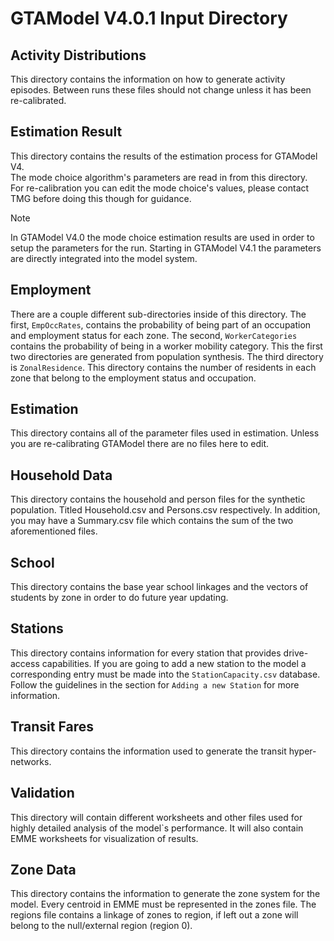 # GTAModel V4.0.1 Input Directory

## Activity Distributions

This directory contains the information on how to generate activity episodes.  Between runs these files should not change unless it has been re-calibrated.

## Estimation Result

This directory contains the results of the estimation process for GTAModel V4.  
The mode choice algorithm's parameters are read in from this directory.  
For re-calibration you can edit the mode choice's values, please contact TMG before doing this though for guidance.

> [!NOTE]
> In GTAModel V4.0 the mode choice estimation results are used in order to setup the parameters for the run.  Starting in
> GTAModel V4.1 the parameters are directly integrated into the model system.

## Employment

There are a couple different sub-directories inside of this directory.  The first, `EmpOccRates`, contains the probability of being part of an occupation and employment status for each zone.  The second, `WorkerCategories` contains the probability of being in a worker mobility category.  This the first two directories are generated from population synthesis.  The third directory is `ZonalResidence`.  This directory contains the number of residents in each zone that belong to the employment status and occupation.

## Estimation

This directory contains all of the parameter files used in estimation.  Unless you are re-calibrating GTAModel there are no files here to edit.

## Household Data

This directory contains the household and person files for the synthetic population. Titled Household.csv and Persons.csv respectively. In addition, you may have a Summary.csv file which contains the sum of the two aforementioned files.

## School

This directory contains the base year school linkages and the vectors of students by zone in order to do future year updating.

## Stations

This directory contains information for every station that provides drive-access capabilities.  If you are going to add a new station to the model a corresponding entry must be made into the `StationCapacity.csv` database.  Follow the guidelines in the section for `Adding a new Station` for more information.

## Transit Fares

This directory contains the information used to generate the transit hyper-networks.

## Validation

This directory will contain different worksheets and other files used for highly detailed analysis of the model`s performance.  It will also contain EMME worksheets for visualization of results.

## Zone Data

This directory contains the information to generate the zone system for the model.  Every centroid in EMME must be represented in the zones file.  The regions file contains a linkage of zones to region, if left out a zone will belong to the null/external region (region 0).
